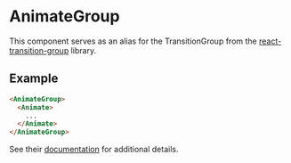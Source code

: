 # AnimateGroup

This component serves as an alias for the TransitionGroup from the [react-transition-group](https://github.com/reactjs/react-transition-group) library.


## Example

```html
<AnimateGroup>
  <Animate>
    ...
  </Animate>
</AnimateGroup>
```

See their [documentation](https://reactcommunity.org/react-transition-group/#TransitionGroup) for additional details.
